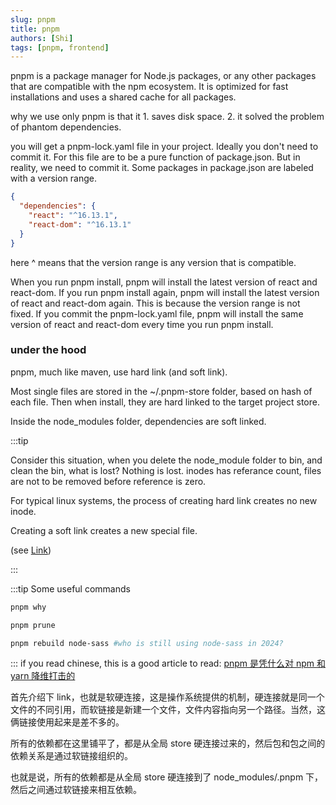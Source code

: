```yaml
---
slug: pnpm
title: pnpm
authors: [Shi]
tags: [pnpm, frontend]
---
```


pnpm is a package manager for Node.js packages, or any other packages that are compatible with the npm ecosystem. It is optimized for fast installations and uses a shared cache for all packages.

why we use only pnpm is that it 1. saves disk space. 2. it solved the problem of phantom dependencies.

you will get a pnpm-lock.yaml file in your project. Ideally you don't need to commit it. For this file are to be a pure function of package.json. But in reality, we need to commit it. Some packages in package.json are labeled with a version range.

```json
{
  "dependencies": {
    "react": "^16.13.1",
    "react-dom": "^16.13.1"
  }
}
```

here ^ means that the version range is any version that is compatible.

When you run pnpm install, pnpm will install the latest version of react and react-dom. If you run pnpm install again, pnpm will install the latest version of react and react-dom again. This is because the version range is not fixed. If you commit the pnpm-lock.yaml file, pnpm will install the same version of react and react-dom every time you run pnpm install.

### under the hood

pnpm, much like maven, use hard link (and soft link).

Most single files are stored in the ~/.pnpm-store folder, based on hash of each file. Then when install, they are hard linked to the target project store.

Inside the node_modules folder, dependencies are soft linked.

:::tip

Consider this situation, when you delete the node_module folder to bin, and clean the bin, what is lost? Nothing is lost. inodes has referance count, files are not to be removed before reference is zero.

For typical linux systems, the process of creating hard link creates no new inode.

Creating a soft link creates a new special file.

(see [Link](https://www.redhat.com/sysadmin/linking-linux-explained))

:::

:::tip
Some useful commands

```zsh
pnpm why

pnpm prune

pnpm rebuild node-sass #who is still using node-sass in 2024?
```

:::
if you read chinese, this is a good article to read: [pnpm 是凭什么对 npm 和 yarn 降维打击的](https://zhuanlan.zhihu.com/p/549189023)

首先介绍下 link，也就是软硬连接，这是操作系统提供的机制，硬连接就是同一个文件的不同引用，而软链接是新建一个文件，文件内容指向另一个路径。当然，这俩链接使用起来是差不多的。

所有的依赖都在这里铺平了，都是从全局 store 硬连接过来的，然后包和包之间的依赖关系是通过软链接组织的。

也就是说，所有的依赖都是从全局 store 硬连接到了 node_modules/.pnpm 下，然后之间通过软链接来相互依赖。

